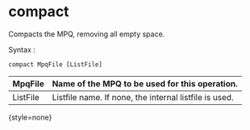 # compact

Compacts the MPQ, removing all empty space.

Syntax
:
```
compact MpqFile [ListFile]
```

| MpqFile  | Name of the MPQ to be used for this operation.         |
|----------|--------------------------------------------------------|
| ListFile | Listfile name. If none, the internal listfile is used. |
{style=none}
